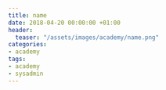 ```yaml
---
title: name
date: 2018-04-20 00:00:00 +01:00
header:
  teaser: "/assets/images/academy/name.png"
categories:
- academy
tags:
- academy
- sysadmin
---
```

